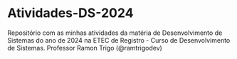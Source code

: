 # Atividades-DS-2024
Repositório com as minhas atividades da matéria de Desenvolvimento de Sistemas do ano de 2024 na ETEC de Registro - Curso de Desenvolvimento de Sistemas. Professor Ramon Trigo (@ramtrigodev)
